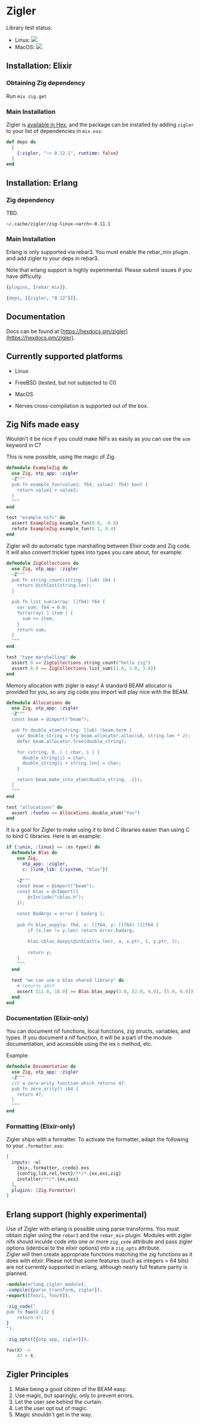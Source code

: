 # Zigler

Library test status:

- Linux: ![](https://github.com/ityonemo/zigler/workflows/Elixir%20CI%20-%20Linux/badge.svg)
- MacOS: ![](https://github.com/ityonemo/zigler/workflows/Elixir%20CI%20-%20MacOS/badge.svg)

## Installation: Elixir

### Obtaining Zig dependency

Run `mix zig.get`

### Main Installation

Zigler is [available in Hex](https://hex.pm/packages/zigler), and the package can be installed
by adding `zigler` to your list of dependencies in `mix.exs`:

```elixir
def deps do
  [
    {:zigler, "~> 0.12.1", runtime: false}
  ]
end
```

## Installation: Erlang

### Zig dependency

TBD.

`~/.cache/zigler/zig-linux-<arch>-0.11.1`

### Main Installation

Erlang is only supported via rebar3.  You must enable the rebar_mix plugin and 
add zigler to your deps in rebar3.

Note that erlang support is highly experimental.  Please submit issues if you 
have difficulty.

```erlang
{plugins, [rebar_mix]}.

{deps, [{zigler, "0.12"}]}.

```

## Documentation

Docs can be found at [https://hexdocs.pm/zigler](https://hexdocs.pm/zigler).

## Currently supported platforms

- Linux
- FreeBSD (tested, but not subjected to CI)
- MacOS

- Nerves cross-compilation is supported out of the box.

## Zig Nifs made easy

Wouldn't it be nice if you could make NIFs as easily as you can use the `asm`
keyword in C?

This is now possible, using the magic of Zig.

```elixir
defmodule ExampleZig do
  use Zig, otp_app: :zigler
  ~Z"""
  pub fn example_fun(value1: f64, value2: f64) bool {
    return value1 > value2;
  }
  """
end

test "example nifs" do
  assert ExampleZig.example_fun(0.8, -0.8)
  refute ExampleZig.example_fun(0.1, 0.4)
end
```

Zigler will do automatic type marshalling between Elixir code and Zig code.
It will also convert trickier types into types you care about, for example:

```elixir
defmodule ZigCollections do
  use Zig, otp_app: :zigler
  ~Z"""
  pub fn string_count(string: []u8) i64 {
    return @intCast(string.len);
  }

  pub fn list_sum(array: []f64) f64 {
    var sum: f64 = 0.0;
    for(array) | item | {
      sum += item;
    }
    return sum;
  }
  """
end

test "type marshalling" do
  assert 9 == ZigCollections.string_count("hello zig")
  assert 6.0 == ZigCollections.list_sum([1.0, 2.0, 3.0])
end
```

Memory allocation with zigler is easy!  A standard BEAM allocator is provided for you,
so any zig code you import will play nice with the BEAM.

```elixir
defmodule Allocations do
  use Zig, otp_app: :zigler
  ~Z"""
  const beam = @import("beam");

  pub fn double_atom(string: []u8) !beam.term {
    var double_string = try beam.allocator.alloc(u8, string.len * 2);
    defer beam.allocator.free(double_string);

    for (string, 0..) | char, i | {
      double_string[i] = char;
      double_string[i + string.len] = char;
    }

    return beam.make_into_atom(double_string, .{});
  }
  """
end

test "allocations" do
  assert :foofoo == Allocations.double_atom("foo")
end
```

It is a goal for Zigler to make using *it* to bind C libraries easier
than using C to bind C libraries.  Here is an example:

```elixir
if {:unix, :linux} == :os.type() do
  defmodule Blas do
    use Zig,     
      otp_app: :zigler,
      c: [link_lib: {:system, "blas"}]
  
    ~Z"""
    const beam = @import("beam");
    const blas = @cImport({
        @cInclude("cblas.h");
    });

    const BadArgs = error { badarg };
  
    pub fn blas_axpy(a: f64, x: []f64, y: []f64) ![]f64 {
        if (x.len != y.len) return error.badarg;
    
        blas.cblas_daxpy(@intCast(x.len), a, x.ptr, 1, y.ptr, 1);
    
        return y;
    }
    """
  end
  
  test "we can use a blas shared library" do
    # returns aX+Y
    assert [11.0, 18.0] == Blas.blas_axpy(3.0, [2.0, 4.0], [5.0, 6.0])
  end
end
```

### Documentation (Elixir-only)

You can document nif functions, local functions, zig structs, variables, and types.
If you document a nif function, it will be a part of the module documentation, and
accessible using the iex `h` method, etc.

Example:

```elixir
defmodule Documentation do
  use Zig, otp_app: :zigler
  ~Z"""
  /// a zero-arity function which returns 47.
  pub fn zero_arity() i64 {
    return 47;
  }
  """
end
```

### Formatting (Elixir-only)

Zigler ships with a formatter.  To activate the formatter, adapt the following to your
`.formatter.exs`:

```elixir
[
  inputs: ~w[
    {mix,.formatter,.credo}.exs
    {config,lib,rel,test}/**/*.{ex,exs,zig}
    installer/**/*.{ex,exs}
  ],
  plugins: [Zig.Formatter]
]
```

## Erlang support (highly experimental)

Use of Zigler with erlang is possible using parse transforms.  You must obtain
zigler using the `rebar3` and the `rebar_mix` plugin.  Modules with zigler
nifs should inculde code into one or more `zig_code` attribute and pass 
zigler options (identical to the elixir options) into a `zig_opts` attribute.  
Zigler will then create appropriate functions matching the zig functions as
it does with elixir.  Please not that some features (such as integers > 64 
bits) are not currently supported in erlang, although nearly full feature parity
is planned.

```erlang
-module(erlang_zigler_module).
-compile({parse_transform, zigler}). 
-export([foo/1, foo/0]).

-zig_code("
pub fn foo() i32 {
    return 47;
}
").

-zig_opts([{otp_app, zigler}]).

foo(X) ->
    47 + X.
```

## Zigler Principles

1. Make being a good citizen of the BEAM easy.
2. Use magic, but sparingly, only to prevent errors.
3. Let the user see behind the curtain.
4. Let the user opt out of magic.
5. Magic shouldn't get in the way.
